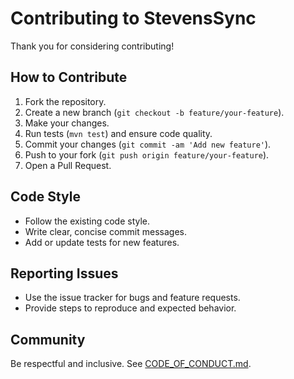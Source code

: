 # Contributing to StevensSync

Thank you for considering contributing!

## How to Contribute

1. Fork the repository.
2. Create a new branch (`git checkout -b feature/your-feature`).
3. Make your changes.
4. Run tests (`mvn test`) and ensure code quality.
5. Commit your changes (`git commit -am 'Add new feature'`).
6. Push to your fork (`git push origin feature/your-feature`).
7. Open a Pull Request.

## Code Style

- Follow the existing code style.
- Write clear, concise commit messages.
- Add or update tests for new features.

## Reporting Issues

- Use the issue tracker for bugs and feature requests.
- Provide steps to reproduce and expected behavior.

## Community

Be respectful and inclusive. See [CODE_OF_CONDUCT.md](CODE_OF_CONDUCT.md).
